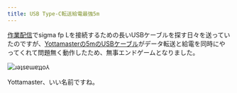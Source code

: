 ```yaml
---
title: USB Type-C転送給電最強5m
---
```

[作業配信](https://www.youtube.com/c/r7kamura)でsigma fp Lを接続するための長いUSBケーブルを探す日々を送っていたのですが、[Yottamasterの5mのUSBケーブル](https://www.amazon.co.jp/dp/B09Y1BY75P)がデータ転送と給電を同時にやってくれて問題無く動作したため、無事エンドゲームとなりました。

![](https://lh3.googleusercontent.com/LaI-5BiWozq6j-LBZPPF3Z8XEpyEmKuJ0b0YrEfcZLv4D4H0Gg05jKsIPXUvk5Ll6GAwDKlSJ-XC-vnDkFkdXk8XVeznzIs3bLi2Q64YRIRzNCkGsRWhIyMq77cmwUpFhCGfZmrTwtCRFXX5U7c844kImw4ijYWmGssxk8qipDPmFlMHtwSBDS-kOjbnvA "ɹǝʇsɐɯɐʇʇo⅄")

Yottamaster、いい名前ですね。

